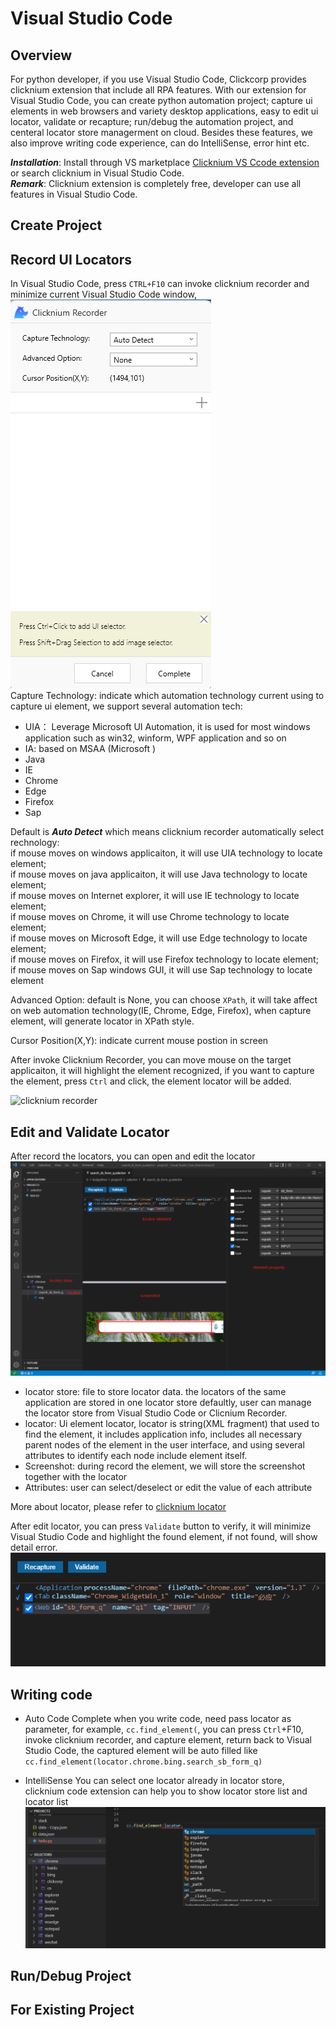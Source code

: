 # Visual Studio Code
## Overview
For python developer, if you use Visual Studio Code, Clickcorp provides clicknium extension that include all RPA features. 
With our extension for Visual Studio Code, you can create python automation project; capture ui elements in web browsers 
and variety desktop applications, easy to edit ui locator, validate or recapture; run/debug the automation project, and 
centeral locator store managerment on cloud. Besides these features, we also improve writing code experience, 
can do IntelliSense, error hint etc.

***Installation​***: Install through VS marketplace [Clicknium VS Ccode extension]() or search clicknium in Visual Studio Code.  
***Remark***: Clicknium extension is completely free, developer can use all features in Visual Studio Code.

## Create Project

## Record UI Locators
In Visual Studio Code, press `CTRL+F10` can invoke clicknium recorder and minimize current Visual Studio Code window,  
![clicknium recorder](img/recorder_main.png)  
Capture Technology: indicate which automation technology current using to capture ui element, we support several automation tech:
- UIA： Leverage Microsoft UI Automation, it is used for most windows application such as win32, winform, WPF application and so on
- IA: based on MSAA (Microsoft )
- Java
- IE
- Chrome
- Edge
- Firefox
- Sap
  
Default is ***Auto Detect*** which means clicknium recorder automatically select rechnology:  
if mouse moves on windows applicaiton, it will use UIA technology to locate element;   
if mouse moves on java applicaiton, it will use Java technology to locate element;   
if mouse moves on Internet explorer, it will use IE technology to locate element;   
if mouse moves on Chrome, it will use Chrome technology to locate element;   
if mouse moves on Microsoft Edge, it will use Edge technology to locate element;   
if mouse moves on Firefox, it will use Firefox technology to locate element;   
if mouse moves on Sap windows GUI, it will use Sap technology to locate element

Advanced Option: default is None, you can choose `XPath`, it will take affect on web automation technology(IE, Chrome, Edge, Firefox), 
when capture element, will generate locator in XPath style.

Cursor Position(X,Y): indicate current mouse postion in screen

After invoke Clicknium Recorder, you can move mouse on the target applicaiton, it will highlight the element recognized, 
if you want to capture the element, press `Ctrl` and click, the element locator will be added.

![clicknium recorder](img/record1.gif) 

## Edit and Validate Locator
After record the locators, you can open and edit the locator  
![clicknium ycode](img/main.png) 

- locator store: file to store locator data. the locators of the same application are stored in one locator store defaultly, user can manage the locator store from Visual Studio Code or Clicnium Recorder.
- locator: Ui element locator, locator is string(XML fragment) that used to find the element, it includes application info, includes all necessary parent nodes of the element in the user interface, and using several attributes to identify each node include element itself.
- Screenshot: during record the element, we will store the screenshot together with the locator
- Attributes: user can select/deselect or edit the value of each attribute

More about locator, please refer to [clicknium locator](locator.md)

After edit locator, you can press `Validate` button to verify, it will minimize Visual Studio Code and highlight the found element, if not found, will show detail error.
![validate error](img/validate_err.png)

## Writing code
- Auto Code Complete
when you write code, need pass locator as parameter, for example, `cc.find_element(`, you can press `Ctrl`+F10, invoke clicknium recorder, and capture element, return back to Visual Studio Code, the captured element will be auto filled like `cc.find_element(locator.chrome.bing.search_sb_form_q)`

- IntelliSense
You can select one locator already in locator store, clicknium code extension can help you to show locator store list and locator list  
![intellisense](img/intelliSense.png)

## Run/Debug Project

## For Existing Project